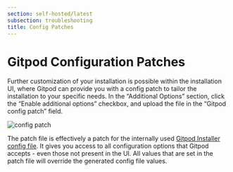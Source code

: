 ```yaml
---
section: self-hosted/latest
subsection: troubleshooting
title: Config Patches
---
```


<script context="module">
  export const prerender = true;
</script>

# Gitpod Configuration Patches

Further customization of your installation is possible within the installation UI, where Gitpod can provide you with a config patch to tailor the installation to your specific needs. In the “Additional Options” section, click the “Enable additional options” checkbox, and upload the file in the “Gitpod config patch” field.

![config patch](../../static/images/docs/self-hosted/config-patch.png)

The patch file is effectively a patch for the internally used [Gitpod Installer config file](https://github.com/gitpod-io/gitpod/blob/main/install/installer/example-config.yaml). It gives you access to all configuration options that Gitpod accepts - even those not present in the UI. All values that are set in the patch file will override the generated config file values.
